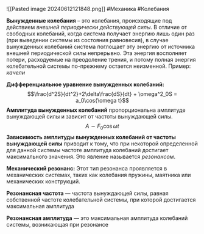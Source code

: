 ![[Pasted image 20240612121848.png]]
#Механика #Колебания 

**Вынужденные колебания** – это колебания, происходящие под действием *внешней периодически действующей силы*. В отличие от свободных колебаний, когда система получает энергию лишь один раз (при выведении системы из состояния равновесия), в случае вынужденных колебаний система поглощает эту энергию от источника внешней периодической силы непрерывно. Эта энергия восполняет потери, расходуемые на преодоление трения, и потому полная энергия колебательной системы по-прежнему остается неизменной.
Пример: *качели*

**Дифференциальное уравнение вынужденных колебаний:** $$\frac{d^2S}{dt^2}+2\delta\frac{dS}{dt} + \omega^2_0S = a_0\cos{\omega t}$$
**Амплитуда вынужденных колебаний** пропорциональна амплитуде вынуждающей силы и зависит от частоты вынуждающей силы.
$$A \sim F_0\cos\omega{t}$$
**Зависимость амплитуды вынужденных колебаний от частоты вынуждающей силы** приводит к тому, что при некоторой определенной для данной системы частоте амплитуда колебаний достигает максимального значения. Это явление называется *резонансом*.

**Механический резонанс:** Этот тип резонанса проявляется в механических системах, таких как колебания пружины, маятника или механических конструкций.

**Резонансная частота** — частота вынуждающей силы, равная собственной частоте
колебательной системы, при которой достигается максимальная амплитуда

**Резонансная амплитуда** — это максимальная амплитуда колебаний системы, возникающая при резонансе
